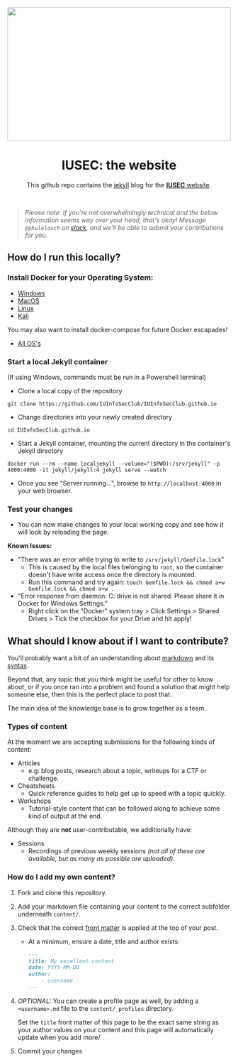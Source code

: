 <center>
    <img src="https://raw.githubusercontent.com/IUInfoSecClub/IUInfoSecClub.github.io/master/static/img/og-image.png" style="object-fit: cover; height:300px; width: 100%;">
    <h1>IUSEC: the website</h1>
    <p>This github repo contains the <a href="http://jekyllrb.com/">jekyll</a> blog for the <a href="https://iu-security-club.github.io"><strong>IUSEC</strong> website</a>.</p>
    <br/>
</center>

> _Please note: If you're not overwhelmingly technical and the below information seems way over your head, that's okay!
> Message `@phulelouch` on [slack](https://IUSECclub.slack.com), and we'll be able to submit your contributions for you._

## How do I run this locally?

### Install Docker for your Operating System:
* [Windows](https://runnable.com/docker/install-docker-on-windows-10)
* [MacOS](https://runnable.com/docker/install-docker-on-macos)
* [Linux](https://runnable.com/docker/install-docker-on-linux)
* [Kali](https://medium.com/@airman604/installing-docker-in-kali-linux-2017-1-fbaa4d1447fe)

You may also want to install docker-compose for future Docker escapades!
* [All OS's](https://docs.docker.com/compose/install/)

### Start a local Jekyll container
(If using Windows, commands must be run in a Powershell terminal)
* Clone a local copy of the repository 

`git clone https://github.com/IUInfoSecClub/IUInfoSecClub.github.io`

* Change directories into your newly created directory

`cd IUInfoSecClub.github.io`

* Start a Jekyll container, mounting the current directory in the container's Jekyll directory

`docker run --rm --name localjekyll --volume="($PWD):/srv/jekyll" -p 4000:4000 -it jekyll/jekyll:4 jekyll serve --watch`

* Once you see "Server running...", browse to `http://localhost:4000` in your web browser.

### Test your changes
* You can now make changes to your local working copy and see how it will look by reloading the page.

**Known Issues:**
* "There was an error while trying to write to `/srv/jekyll/Gemfile.lock`"
    * This is caused by the local files belonging to `root`, so the container doesn't have write access once the directory is mounted.
    * Run this command and try again: `touch Gemfile.lock && chmod a+w Gemfile.lock && chmod a+w .`
* "Error response from daemon: C: drive is not shared. Please share it in Docker for Windows Settings.”
    * Right click on the "Docker" system tray > Click Settings > Shared Drives > Tick the checkbox for your Drive and hit apply!

## What should I know about if I want to contribute?

You'll probably want a bit of an understanding about [markdown](https://daringfireball.net/projects/markdown/) and its [syntax](https://daringfireball.net/projects/markdown/syntax).

Beyond that, any topic that you think might be useful for other to know about, or if you once ran into a problem and found a solution that might help someone else, then this is the perfect place to post that.

The main idea of the knowledge base is to grow together as a team.

### Types of content
At the moment we are accepting submissions for the following kinds of content:

- Articles
    - e.g: blog posts, research about a topic, writeups for a CTF or challenge.
- Cheatsheets
    - Quick reference guides to help get up to speed with a topic quickly.
- Workshops
    - Tutorial-style content that can be followed along to achieve some kind of output at the end.

Although they are **not** user-contributable, we additionally have:
- Sessions
    - Recordings of previous weekly sessions _(not all of these are available, but as many as possible are uploaded)_.

### How do I add my own content?

1. Fork and clone this repository.
2. Add your markdown file containing your content to the correct subfolder underneath `content/`.
3. Check that the correct [front matter](https://jekyllrb.com/docs/front-matter/) is applied at the top of your post.
    - At a minimum, ensure a date, title and author exists:
        ```markdown
        ---
        title: My excellent content
        date: YYYY-MM-DD
        author:
            - username
        ---
        ```
4. _OPTIONAL:_ You can create a profile page as well, by adding a `<username>.md` file to the `content/_profiles` directory.

    Set the `title` front matter of this page to be the exact same string as your author values on your content and this page will automatically update when you add more/

5. Commit your changes


